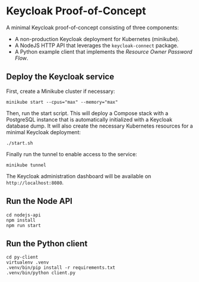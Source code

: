 # Keycloak Proof-of-Concept

A minimal Keycloak proof-of-concept consisting of three components:

- A non-production Keycloak deployment for Kubernetes (minikube).
- A NodeJS HTTP API that leverages the `keycloak-connect` package.
- A Python example client that implements the _Resource Owner Password Flow_.

## Deploy the Keycloak service

First, create a Minikube cluster if necessary:

```
minikube start --cpus="max" --memory="max"
```

Then, run the start script. This will deploy a Compose stack with a PostgreSQL instance that is automatically initialized with a Keycloak database dump. It will also create the necessary Kubernetes resources for a minimal Keycloak deployment:

```
./start.sh
```

Finally run the tunnel to enable access to the service:

```
minikube tunnel
```

The Keycloak administration dashboard will be available on `http://localhost:8080`.

## Run the Node API

```
cd nodejs-api
npm install
npm run start
```

## Run the Python client

```
cd py-client
virtualenv .venv
.venv/bin/pip install -r requirements.txt
.venv/bin/python client.py
```
